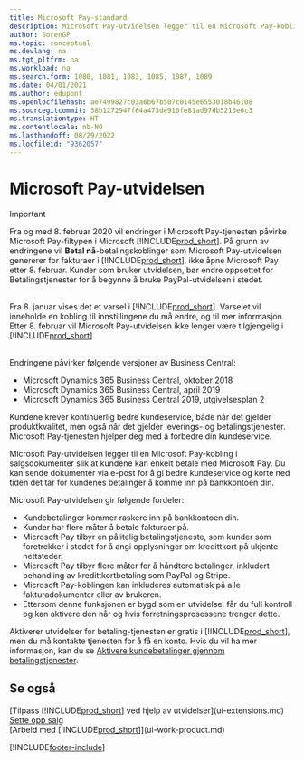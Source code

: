 ```yaml
---
title: Microsoft Pay-standard
description: Microsoft Pay-utvidelsen legger til en Microsoft Pay-kobling i salgsdokumenter slik at kundene kan enkelt betale med Microsoft Pay.
author: SorenGP
ms.topic: conceptual
ms.devlang: na
ms.tgt_pltfrm: na
ms.workload: na
ms.search.form: 1080, 1081, 1083, 1085, 1087, 1089
ms.date: 04/01/2021
ms.author: edupont
ms.openlocfilehash: ae7499827c03a6b67b507c0145e6553018b46108
ms.sourcegitcommit: 38b1272947f64a473de910fe81ad97db5213e6c3
ms.translationtype: HT
ms.contentlocale: nb-NO
ms.lasthandoff: 08/29/2022
ms.locfileid: "9362057"
---
```

# <a name="the-microsoft-pay-extension"></a>Microsoft Pay-utvidelsen

> [!IMPORTANT]
> Fra og med 8. februar 2020 vil endringer i Microsoft Pay-tjenesten påvirke Microsoft Pay-filtypen i Microsoft [!INCLUDE[prod_short](includes/prod_long.md)]. På grunn av endringene vil **Betal nå**-betalingskoblinger som Microsoft Pay-utvidelsen genererer for fakturaer i [!INCLUDE[prod_short](includes/prod_short.md)], ikke åpne Microsoft Pay etter 8. februar. Kunder som bruker utvidelsen, bør endre oppsettet for Betalingstjenester for å begynne å bruke PayPal-utvidelsen i stedet.<br /></br>
>
> Fra 8. januar vises det et varsel i [!INCLUDE[prod_short](includes/prod_short.md)]. Varselet vil inneholde en kobling til innstillingene du må endre, og til mer informasjon. Etter 8. februar vil Microsoft Pay-utvidelsen ikke lenger være tilgjengelig i [!INCLUDE[prod_short](includes/prod_short.md)].<br /></br>
>
> Endringene påvirker følgende versjoner av Business Central:
> - Microsoft Dynamics 365 Business Central, oktober 2018
> - Microsoft Dynamics 365 Business Central, april 2019
> - Microsoft Dynamics 365 Business Central 2019, utgivelsesplan 2

Kundene krever kontinuerlig bedre kundeservice, både når det gjelder produktkvalitet, men også når det gjelder leverings- og betalingstjenester. Microsoft Pay-tjenesten hjelper deg med å forbedre din kundeservice.

Microsoft Pay-utvidelsen legger til en Microsoft Pay-kobling i salgsdokumenter slik at kundene kan enkelt betale med Microsoft Pay. Du kan sende dokumenter via e-post for å gi bedre kundeservice og korte ned tiden det tar for kundenes betalinger å komme inn på bankkontoen din.

Microsoft Pay-utvidelsen gir følgende fordeler:
- Kundebetalinger kommer raskere inn på bankkontoen din.
- Kunder har flere måter å betale fakturaer på.
- Microsoft Pay tilbyr en pålitelig betalingstjeneste, som kunder som foretrekker i stedet for å angi opplysninger om kredittkort på ukjente nettsteder.
- Microsoft Pay tilbyr flere måter for å håndtere betalinger, inkludert behandling av kredittkortbetaling som PayPal og Stripe.
- Microsoft Pay-koblingen kan inkluderes automatisk på alle fakturadokumenter eller av brukeren.
- Ettersom denne funksjonen er bygd som en utvidelse, får du full kontroll og kan aktivere den når og hvis forretningsprosessene trenger dette.

Aktiverer utvidelser for betaling-tjenesten er gratis i [!INCLUDE[prod_short](includes/prod_short.md)], men du må kontakte tjenesten for å få en konto. Hvis du vil ha mer informasjon, kan du se [Aktivere kundebetalinger gjennom betalingstjenester](sales-how-enable-payment-service-extensions.md).

## <a name="see-also"></a>Se også

[Tilpass [!INCLUDE[prod_short](includes/prod_short.md)] ved hjelp av utvidelser](ui-extensions.md)  
[Sette opp salg](sales-setup-sales.md)  
[Arbeid med [!INCLUDE[prod_short](includes/prod_short.md)]](ui-work-product.md)  

[!INCLUDE[footer-include](includes/footer-banner.md)]

